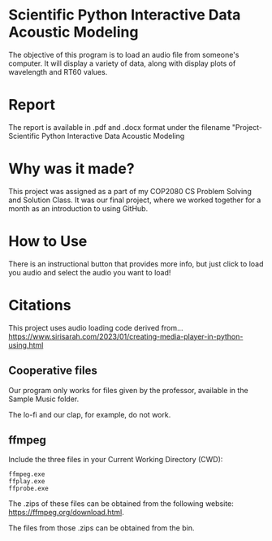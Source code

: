 # Scientific Python Interactive Data Acoustic Modeling
The objective of this program is to load an audio file from someone's computer. It will display a variety of data, along with display plots of wavelength and RT60 values.

# Report

The report is available in .pdf and .docx format under the filename "Project-Scientific Python Interactive Data Acoustic Modeling

# Why was it made?
This project was assigned as a part of my COP2080 CS Problem Solving and Solution Class. It was our final project, where we worked together for a month as an introduction to using GitHub.
# How to Use
There is an instructional button that provides more info, but just click to load you audio and select the audio you want to load!

# Citations
This project uses audio loading code derived from...
https://www.sirisarah.com/2023/01/creating-media-player-in-python-using.html 


## Cooperative files
Our program only works for files given by the professor, available in the Sample Music folder. 

The lo-fi and our clap, for example, do not work.

## ffmpeg
Include the three files in your Current Working Directory (CWD):
```
ffmpeg.exe
ffplay.exe
ffprobe.exe
```
The .zips of these files can be obtained from the following website: https://ffmpeg.org/download.html.

The files from those .zips can be obtained from the bin.
